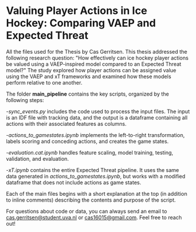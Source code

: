 # Valuing Player Actions in Ice Hockey: Comparing VAEP and Expected Threat

All the files used for the Thesis by Cas Gerritsen. This thesis addressed the following research question: "How effectively can ice hockey player actions be valued using a VAEP-inspired model compared to an Expected Threat model?" The study explored how player actions can be assigned value using the VAEP and xT frameworks and examined how these models perform relative to one another.

The folder **main_pipeline** contains the key scripts, organized by the following steps:

-*sync_events.py* includes the code used to process the input files. The input is an IDF file with tracking data, and the output is a dataframe containing all actions with their associated features as columns.

-*actions_to_gamestates.ipynb* implements the left-to-right transformation, labels scoring and conceding actions, and creates the game states.

-*evaluation.cat.ipynb* handles feature scaling, model training, testing, validation, and evaluation.

-*xT.ipynb* contains the entire Expected Threat pipeline. It uses the same data generated in *actions_to_gamestates.ipynb*, but works with a modified dataframe that does not include actions as game states.

Each of the main files begins with a short explanation at the top (in addition to inline comments) describing the contents and purpose of the script.

For questions about code or data, you can always send an email to cas.gerritsen@student.uva.nl or cas16015@gmail.com. Feel free to reach out!
